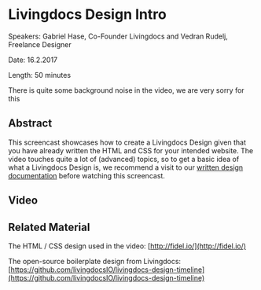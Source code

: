 # Livingdocs Design Intro

Speakers: Gabriel Hase, Co-Founder Livingdocs and Vedran Rudelj, Freelance Designer

Date: 16.2.2017

Length: 50 minutes

There is quite some background noise in the video, we are very sorry for this

## Abstract

This screencast showcases how to create a Livingdocs Design given that you have already written the HTML and CSS for your intended website. The video touches quite a lot of \(advanced\) topics, so to get a basic idea of what a Livingdocs Design is, we recommend a visit to our [written design documentation](../evaluation-guide/create_designs.md) before watching this screencast.

## Video

## Related Material

The HTML / CSS design used in the video: [http://fidel.io/](http://fidel.io/)

The open-source boilerplate design from Livingdocs: [https://github.com/livingdocsIO/livingdocs-design-timeline](https://github.com/livingdocsIO/livingdocs-design-timeline)

